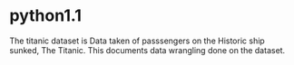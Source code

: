 # python1.1
The titanic dataset is Data taken of passsengers on the Historic ship sunked, The Titanic. This documents data wrangling done on the dataset.
